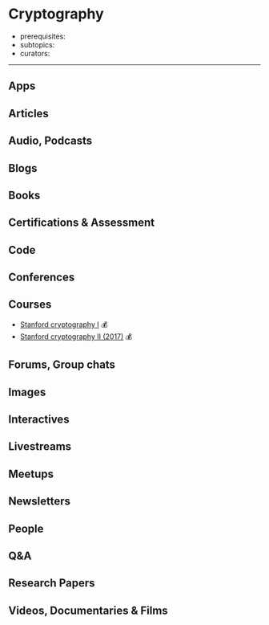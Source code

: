 # Cryptography

- prerequisites:
- subtopics:
- curators:

------

## Apps

## Articles

## Audio, Podcasts

## Blogs

## Books

## Certifications & Assessment

## Code

## Conferences

## Courses

- [Stanford cryptography I](https://www.coursera.org/learn/crypto) 💰
- [Stanford cryptography II (2017)](https://www.coursera.org/learn/crypto2) 💰

## Forums, Group chats

## Images

## Interactives

## Livestreams

## Meetups

## Newsletters

## People

## Q&A

## Research Papers

## Videos, Documentaries & Films
